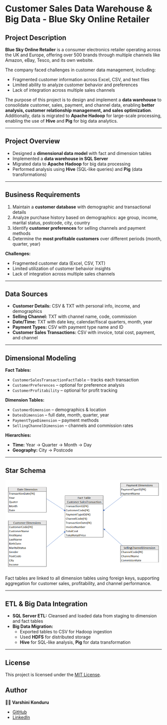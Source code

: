 # Customer Sales Data Warehouse & Big Data - Blue Sky Online Retailer

## Project Description

**Blue Sky Online Retailer** is a consumer electronics retailer operating across the UK and Europe, offering over 500 brands through multiple channels like Amazon, eBay, Tesco, and its own website.  

The company faced challenges in customer data management, including:

- Fragmented customer information across Excel, CSV, and text files  
- Limited ability to analyze customer behavior and preferences  
- Lack of integration across multiple sales channels  

The purpose of this project is to design and implement a **data warehouse** to consolidate customer, sales, payment, and channel data, enabling **better analysis, customer relationship management, and sales optimization**. Additionally, data is migrated to **Apache Hadoop** for large-scale processing, enabling the use of **Hive** and **Pig** for big data analytics.

---

## Project Overview

- Designed a **dimensional data model** with fact and dimension tables  
- Implemented a **data warehouse in SQL Server**  
- Migrated data to **Apache Hadoop** for big data processing  
- Performed analysis using **Hive** (SQL-like queries) and **Pig** (data transformations)  

---

## Business Requirements

1. Maintain a **customer database** with demographic and transactional details  
2. Analyze purchase history based on demographics: age group, income, marital status, postcode, city, country  
3. Identify **customer preferences** for selling channels and payment methods  
4. Determine the **most profitable customers** over different periods (month, quarter, year)  

**Challenges:**

- Fragmented customer data (Excel, CSV, TXT)  
- Limited utilization of customer behavior insights  
- Lack of integration across multiple sales channels  

---

## Data Sources

- **Customer Details:** CSV & TXT with personal info, income, and demographics  
- **Selling Channel:** TXT with channel name, code, commission  
- **Date/Time:** TXT with date key, calendar/fiscal quarters, month, year  
- **Payment Types:** CSV with payment type name and ID  
- **Customer Sales Transactions:** CSV with invoice, total cost, payment, and channel  

---

## Dimensional Modeling

**Fact Tables:**

- `CustomerSalesTransactionFactTable` – tracks each transaction  
- `CustomerPreferences` – optional for preference analysis  
- `CustomerProfitability` – optional for profit tracking  

**Dimension Tables:**

- `CustomerDimension` – demographics & location  
- `DatesDimension` – full date, month, quarter, year  
- `PaymentTypeDimension` – payment methods  
- `SellingChannelDimension` – channels and commission rates  

**Hierarchies:**

- **Time:** Year → Quarter → Month → Day  
- **Geography:** City → Postcode  

---

## Star Schema

![Star Schema](https://github.com/Varshini0326/customer-sales-data-warehouse-bigdata/blob/main/Schema.png)  

Fact tables are linked to all dimension tables using foreign keys, supporting aggregation for customer sales, profitability, and channel performance.

---

## ETL & Big Data Integration

- **SQL Server ETL:** Cleansed and loaded data from staging to dimension and fact tables  
- **Big Data Migration:**  
  - Exported tables to CSV for Hadoop ingestion  
  - Used **HDFS** for distributed storage  
  - **Hive** for SQL-like analysis, **Pig** for data transformation  

---

## License

This project is licensed under the [MIT License](LICENSE).

## Author

👩‍💻 **Varshini Konduru**

- [GitHub](https://github.com/Varshini0326)  
- [LinkedIn](https://www.linkedin.com/in/varshini-konduru-310767195/)
